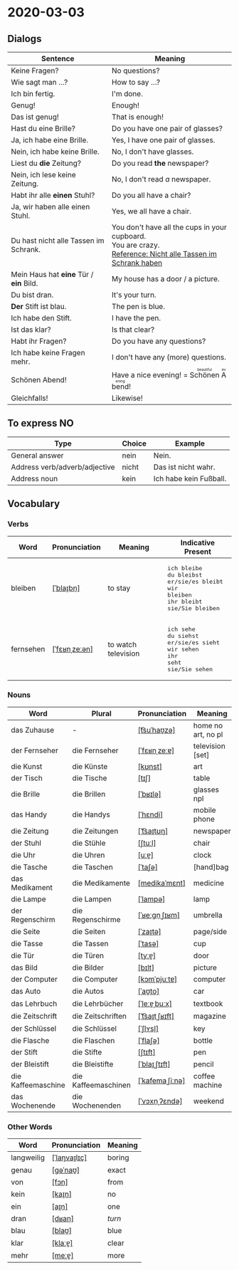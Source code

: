# 2020-03-03

## Dialogs

| Sentence                                   | Meaning                                                                                                                                                                                  |
| ------------------------------------------ | ---------------------------------------------------------------------------------------------------------------------------------------------------------------------------------------- |
| Keine Fragen?                              | No questions?                                                                                                                                                                            |
| Wie sagt man …?                            | How to say …?                                                                                                                                                                            |
| Ich bin fertig.                            | I'm done.                                                                                                                                                                                |
| Genug!                                     | Enough!                                                                                                                                                                                  |
| Das ist genug!                             | That is enough!                                                                                                                                                                          |
| Hast du eine Brille?                       | Do you have one pair of glasses?                                                                                                                                                         |
| Ja, ich habe eine Brille.                  | Yes, I have one pair of glasses.                                                                                                                                                         |
| Nein, ich habe keine Brille.               | No, I don't have glasses.                                                                                                                                                                |
| Liest du **die** Zeitung?                  | Do you read **the** newspaper?                                                                                                                                                           |
| Nein, ich lese keine Zeitung.              | No, I don't read *a* newspaper.                                                                                                                                                          |
| Habt ihr alle **einen** Stuhl?             | Do you all have a chair?                                                                                                                                                                 |
| Ja, wir haben alle einen Stuhl.            | Yes, we all have a chair.                                                                                                                                                                |
| Du hast nicht alle Tassen im Schrank.      | You don't have all the cups in your cupboard.<br />You are crazy.<br />[Reference: Nicht alle Tassen im Schrank haben](https://de.wikipedia.org/wiki/Nicht_alle_Tassen_im_Schrank_haben) |
| Mein Haus hat **eine** Tür / **ein** Bild. | My house has a door / a picture.                                                                                                                                                         |
| Du bist dran.                              | It's your turn.                                                                                                                                                                          |
| **Der** Stift ist blau.                    | The pen is blue.                                                                                                                                                                         |
| Ich habe den Stift.                        | I have the pen.                                                                                                                                                                          |
| Ist das klar?                              | Is that clear?                                                                                                                                                                           |
| Habt ihr Fragen?                           | Do you have any questions?                                                                                                                                                               |
| Ich habe keine Fragen mehr.                | I don't have any (more) questions.                                                                                                                                                       |
| Schönen Abend!                             | Have a nice evening! = <ruby>Schönen<rt>beautiful</rt></ruby> <ruby>Abend<rt>evening</rt></ruby>!                                                                                        |
| Gleichfalls!                               | Likewise!                                                                                                                                                                                |

## To express NO

| Type                          | Choice | Example                |
| ----------------------------- | ------ | ---------------------- |
| General answer                | nein   | Nein.                  |
| Address verb/adverb/adjective | nicht  | Das ist nicht wahr.    |
| Address noun                  | kein   | Ich habe kein Fußball. |

## Vocabulary

### Verbs

| Word      | Pronunciation                                                               | Meaning             | Indicative Present                                                                                                                 |
| --------- | --------------------------------------------------------------------------- | ------------------- | ---------------------------------------------------------------------------------------------------------------------------------- |
| bleiben   | [[ˈblaɪ̯bn̩]](https://cdn.duden.de/_media_/audio/ID4112143_287648183.mp3)   | to stay             | <pre>ich       bleibe<br>du        bleibst<br>er/sie/es bleibt<br>wir       bleiben<br>ihr       bleibt<br>sie/Sie   bleiben</pre> |
| fernsehen | [[ˈfɛʁnˌzeːən]](https://cdn.duden.de/_media_/audio/ID4113281_179018969.mp3) | to watch television | <pre>ich       sehe<br>du        siehst<br>er/sie/es sieht<br>wir       sehen<br>ihr       seht<br>sie/Sie   sehen</pre>           |

### Nouns

| Word               | Plural              | Pronunciation                                                                        | Meaning            |
| ------------------ | ------------------- | ------------------------------------------------------------------------------------ | ------------------ |
| das Zuhause        | -                   | [[t͡suˈhaʊ̯zə]](https://cdn.duden.de/_media_/audio/ID4107912_187479534.mp3)          | home no art, no pl |
| der Fernseher      | die Fernseher       | [[ˈfɛʁnˌzeːɐ]](https://cdn.duden.de/_media_/audio/ID4109850_17391270.mp3)            | television [set]   |
| die Kunst          | die Künste          | [[kʊnst]](https://cdn.duden.de/_media_/audio/ID4111062_226780787.mp3)                | art                |
| der Tisch          | die Tische          | [[tɪʃ]](https://cdn.duden.de/_media_/audio/ID4108524_4823779.mp3)                    | table              |
| die Brille         | die Brillen         | [[ˈbʁɪlə]](https://cdn.duden.de/_media_/audio/ID4107400_332951848.mp3)               | glasses npl        |
| das Handy          | die Handys          | [[ˈhɛndi]](https://cdn.duden.de/_media_/audio/ID4116112_514994700.mp3)               | mobile phone       |
| die Zeitung        | die Zeitungen       | [[ˈt͡saɪ̯tʊŋ]](https://cdn.duden.de/_media_/audio/ID4117013_59242636.mp3)            | newspaper          |
| der Stuhl          | die Stühle          | [[ʃtuːl]](https://cdn.duden.de/_media_/audio/ID4113156_11872445.mp3)                 | chair              |
| die Uhr            | die Uhren           | [[uːɐ̯]](https://cdn.duden.de/_media_/audio/ID4109603_289283317.mp3)                 | clock              |
| die Tasche         | die Taschen         | [[ˈtaʃə]](https://cdn.duden.de/_media_/audio/ID4107284_489465086.mp3)                | [hand]bag          |
| das Medikament     | die Medikamente     | [[medikaˈmɛnt]](https://cdn.duden.de/_media_/audio/ID4109383_339330790.mp3)          | medicine           |
| die Lampe          | die Lampen          | [[ˈlampə]](https://cdn.duden.de/_media_/audio/ID4112191_457863829.mp3)               | lamp               |
| der Regenschirm    | die Regenschirme    | [[ˈʁeːɡn̩ˌʃɪʁm]](https://cdn.duden.de/_media_/audio/ID4521134_516935337.mp3)         | umbrella           |
| die Seite          | die Seiten          | [[ˈzaɪ̯tə]](https://cdn.duden.de/_media_/audio/ID4117422_339429743.mp3)              | page/side          |
| die Tasse          | die Tassen          | [[ˈtasə]](https://cdn.duden.de/_media_/audio/ID4109457_333731958.mp3)                | cup                |
| die Tür            | die Türen           | [[tyːɐ̯]](https://cdn.duden.de/_media_/audio/ID4120898_19628736.mp3)                 | door               |
| das Bild           | die Bilder          | [[bɪlt]](https://cdn.duden.de/_media_/audio/ID4106640_165651595.mp3)                 | picture            |
| der Computer       | die Computer        | [[kɔmˈpjuːtɐ]](https://cdn.duden.de/_media_/audio/ID4113666_104100380.mp3)           | computer           |
| das Auto           | die Autos           | [[ˈaʊ̯to]](https://cdn.duden.de/_media_/audio/ID4110583_296333104.mp3)               | car                |
| das Lehrbuch       | die Lehrbücher      | [[ˈleːɐ̯ˌbuːx]](https://upload.wikimedia.org/wikipedia/commons/7/7f/De-Lehrbuch.ogg) | textbook           |
| die Zeitschrift    | die Zeitschriften   | [[ˈt͡saɪ̯tˌʃʁɪft]](https://cdn.duden.de/_media_/audio/ID4110765_415659515.mp3)       | magazine           |
| der Schlüssel      | die Schlüssel       | [[ˈʃlʏsl̩]](https://cdn.duden.de/_media_/audio/ID4112864_334719669.mp3)              | key                |
| die Flasche        | die Flaschen        | [[ˈflaʃə]](https://cdn.duden.de/_media_/audio/ID4113681_193912265.mp3)               | bottle             |
| der Stift          | die Stifte          | [[ʃtɪft]](https://cdn.duden.de/_media_/audio/ID4110292_231567877.mp3)                | pen                |
| der Bleistift      | die Bleistifte      | [[ˈblaɪ̯ˌʃtɪft]](https://cdn.duden.de/_media_/audio/ID4116991_159935687.mp3)         | pencil             |
| die Kaffeemaschine | die Kaffeemaschinen | [[ˈkafemaˌʃiːnə]](https://cdn.duden.de/_media_/audio/ID4520221_162308124.mp3)        | coffee machine     |
| das Wochenende     | die Wochenenden     | [[ˈvɔxn̩ˌʔɛndə]](https://cdn.duden.de/_media_/audio/ID4109933_153556378.mp3)         | weekend            |

### Other Words

| Word       | Pronunciation                                                               | Meaning |
| ---------- | --------------------------------------------------------------------------- | ------- |
| langweilig | [[ˈlaŋvaɪ̯lɪç]](https://cdn.duden.de/_media_/audio/ID4117278_444072191.mp3) | boring  |
| genau      | [[ɡəˈnaʊ̯]](https://cdn.duden.de/_media_/audio/ID4131750_172551430.mp3)     | exact   |
| von        | [[fɔn]](https://cdn.duden.de/_media_/audio/ID4109481_261960661.mp3)         | from    |
| kein       | [[kaɪ̯n]](https://cdn.duden.de/_media_/audio/ID4114530_24633723.mp3)        | no      |
| ein        | [[aɪ̯n]](https://cdn.duden.de/_media_/audio/ID4109158_84699624.mp3)         | one     |
| dran       | [[dʁan]](https://cdn.duden.de/_media_/audio/ID4108820_257556248.mp3)        | *turn*  |
| blau       | [[blaʊ̯]](https://cdn.duden.de/_media_/audio/ID4116147_447769404.mp3)       | blue    |
| klar       | [[klaːɐ̯]](https://cdn.duden.de/_media_/audio/ID4121961_41193754.mp3)       | clear   |
| mehr       | [[meːɐ̯]](https://cdn.duden.de/_media_/audio/ID4131520_291192733.mp3)       | more    |
